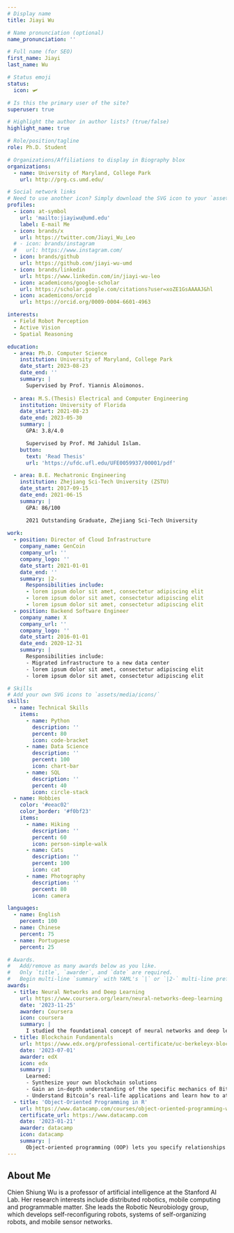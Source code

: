 ```yaml
---
# Display name
title: Jiayi Wu

# Name pronunciation (optional)
name_pronunciation: ''

# Full name (for SEO)
first_name: Jiayi
last_name: Wu

# Status emoji
status:
  icon: 🛩

# Is this the primary user of the site?
superuser: true

# Highlight the author in author lists? (true/false)
highlight_name: true

# Role/position/tagline
role: Ph.D. Student

# Organizations/Affiliations to display in Biography blox
organizations:
  - name: University of Maryland, College Park
    url: http://prg.cs.umd.edu/

# Social network links
# Need to use another icon? Simply download the SVG icon to your `assets/media/icons/` folder.
profiles:
  - icon: at-symbol
    url: 'mailto:jiayiwu@umd.edu'
    label: E-mail Me
  - icon: brands/x
    url: https://twitter.com/Jiayi_Wu_Leo
  # - icon: brands/instagram
  #   url: https://www.instagram.com/
  - icon: brands/github
    url: https://github.com/jiayi-wu-umd
  - icon: brands/linkedin
    url: https://www.linkedin.com/in/jiayi-wu-leo
  - icon: academicons/google-scholar
    url: https://scholar.google.com/citations?user=xoZE1GsAAAAJ&hl
  - icon: academicons/orcid
    url: https://orcid.org/0009-0004-6601-4963

interests:
  - Field Robot Perception
  - Active Vision
  - Spatial Reasoning

education:
  - area: Ph.D. Computer Science
    institution: University of Maryland, College Park
    date_start: 2023-08-23
    date_end: ''
    summary: |
      Supervised by Prof. Yiannis Aloimonos.
    
  - area: M.S.(Thesis) Electrical and Computer Engineering
    institution: University of Florida
    date_start: 2021-08-23
    date_end: 2023-05-30
    summary: |
      GPA: 3.8/4.0

      Supervised by Prof. Md Jahidul Islam.
    button:
      text: 'Read Thesis'
      url: 'https://ufdc.ufl.edu/UFE0059937/00001/pdf'

  - area: B.E. Mechatronic Engineering
    institution: Zhejiang Sci-Tech University (ZSTU)
    date_start: 2017-09-15
    date_end: 2021-06-15
    summary: |
      GPA: 86/100

      2021 Outstanding Graduate, Zhejiang Sci-Tech University
      
work:
  - position: Director of Cloud Infrastructure
    company_name: GenCoin
    company_url: ''
    company_logo: ''
    date_start: 2021-01-01
    date_end: ''
    summary: |2-
      Responsibilities include:
      - lorem ipsum dolor sit amet, consectetur adipiscing elit
      - lorem ipsum dolor sit amet, consectetur adipiscing elit
      - lorem ipsum dolor sit amet, consectetur adipiscing elit
  - position: Backend Software Engineer
    company_name: X
    company_url: ''
    company_logo: ''
    date_start: 2016-01-01
    date_end: 2020-12-31
    summary: |
      Responsibilities include:
      - Migrated infrastructure to a new data center
      - lorem ipsum dolor sit amet, consectetur adipiscing elit
      - lorem ipsum dolor sit amet, consectetur adipiscing elit

# Skills
# Add your own SVG icons to `assets/media/icons/`
skills:
  - name: Technical Skills
    items:
      - name: Python
        description: ''
        percent: 80
        icon: code-bracket
      - name: Data Science
        description: ''
        percent: 100
        icon: chart-bar
      - name: SQL
        description: ''
        percent: 40
        icon: circle-stack
  - name: Hobbies
    color: '#eeac02'
    color_border: '#f0bf23'
    items:
      - name: Hiking
        description: ''
        percent: 60
        icon: person-simple-walk
      - name: Cats
        description: ''
        percent: 100
        icon: cat
      - name: Photography
        description: ''
        percent: 80
        icon: camera

languages:
  - name: English
    percent: 100
  - name: Chinese
    percent: 75
  - name: Portuguese
    percent: 25

# Awards.
#   Add/remove as many awards below as you like.
#   Only `title`, `awarder`, and `date` are required.
#   Begin multi-line `summary` with YAML's `|` or `|2-` multi-line prefix and indent 2 spaces below.
awards:
  - title: Neural Networks and Deep Learning
    url: https://www.coursera.org/learn/neural-networks-deep-learning
    date: '2023-11-25'
    awarder: Coursera
    icon: coursera
    summary: |
      I studied the foundational concept of neural networks and deep learning. By the end, I was familiar with the significant technological trends driving the rise of deep learning; build, train, and apply fully connected deep neural networks; implement efficient (vectorized) neural networks; identify key parameters in a neural network’s architecture; and apply deep learning to your own applications.
  - title: Blockchain Fundamentals
    url: https://www.edx.org/professional-certificate/uc-berkeleyx-blockchain-fundamentals
    date: '2023-07-01'
    awarder: edX
    icon: edx
    summary: |
      Learned:
      - Synthesize your own blockchain solutions
      - Gain an in-depth understanding of the specific mechanics of Bitcoin
      - Understand Bitcoin’s real-life applications and learn how to attack and destroy Bitcoin, Ethereum, smart contracts and Dapps, and alternatives to Bitcoin’s Proof-of-Work consensus algorithm
  - title: 'Object-Oriented Programming in R'
    url: https://www.datacamp.com/courses/object-oriented-programming-with-s3-and-r6-in-r
    certificate_url: https://www.datacamp.com
    date: '2023-01-21'
    awarder: datacamp
    icon: datacamp
    summary: |
      Object-oriented programming (OOP) lets you specify relationships between functions and the objects that they can act on, helping you manage complexity in your code. This is an intermediate level course, providing an introduction to OOP, using the S3 and R6 systems. S3 is a great day-to-day R programming tool that simplifies some of the functions that you write. R6 is especially useful for industry-specific analyses, working with web APIs, and building GUIs.
---
```


## About Me

Chien Shiung Wu is a professor of artificial intelligence at the Stanford AI Lab. Her research interests include distributed robotics, mobile computing and programmable matter. She leads the Robotic Neurobiology group, which develops self-reconfiguring robots, systems of self-organizing robots, and mobile sensor networks.
